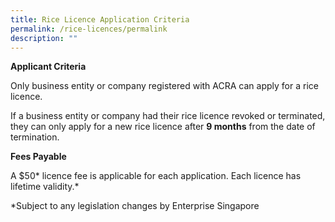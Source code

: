 ```yaml
---
title: Rice Licence Application Criteria
permalink: /rice-licences/permalink
description: ""
---
```

**Applicant Criteria**

Only business entity or company registered with ACRA can apply for a rice licence. 

If a business entity or company had their rice licence revoked or terminated, they can only apply for a new rice licence after **9 months** from the date of termination.  

**Fees Payable**

A $50* licence fee is applicable for each application. Each licence has lifetime validity.*

*Subject to any legislation changes by Enterprise Singapore